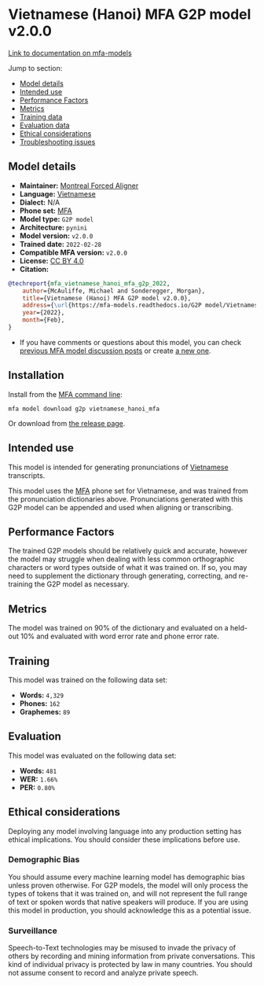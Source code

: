 
# Vietnamese (Hanoi) MFA G2P model v2.0.0

[Link to documentation on mfa-models](https://mfa-models.readthedocs.io/en/main/g2p/vietnamese_hanoi_mfa.html)

Jump to section:

- [Model details](#model-details)
- [Intended use](#intended-use)
- [Performance Factors](#performance-factors)
- [Metrics](#metrics)
- [Training data](#training-data)
- [Evaluation data](#evaluation-data)
- [Ethical considerations](#ethical-considerations)
- [Troubleshooting issues](#troubleshooting-issues)

## Model details

- **Maintainer:** [Montreal Forced Aligner](https://montreal-forced-aligner.readthedocs.io/)
- **Language:** [Vietnamese](https://en.wikipedia.org/wiki/Vietnamese_language)
- **Dialect:** N/A
- **Phone set:** [MFA](https://mfa-models.readthedocs.io/en/refactor/mfa_phone_set.html#vietnamese)
- **Model type:** `G2P model`
- **Architecture:** `pynini`
- **Model version:** `v2.0.0`
- **Trained date:** `2022-02-28`
- **Compatible MFA version:** `v2.0.0`
- **License:** [CC BY 4.0](https://github.com/MontrealCorpusTools/mfa-models/tree/main/g2p/vietnamese/hanoi_mfa/v2.0.0/LICENSE)
- **Citation:**

```bibtex
@techreport{mfa_vietnamese_hanoi_mfa_g2p_2022,
	author={McAuliffe, Michael and Sonderegger, Morgan},
	title={Vietnamese (Hanoi) MFA G2P model v2.0.0},
	address={\url{https://mfa-models.readthedocs.io/G2P model/Vietnamese/Vietnamese (Hanoi) MFA G2P model v2_0_0.html}},
	year={2022},
	month={Feb},
}
```

- If you have comments or questions about this model, you can check [previous MFA model discussion posts](https://github.com/MontrealCorpusTools/mfa-models/discussions?discussions_q=Vietnamese+Hanoi+MFA+G2P+model+v2.0.0) or create [a new one](https://github.com/MontrealCorpusTools/mfa-models/discussions/new).

## Installation

Install from the [MFA command line](https://montreal-forced-aligner.readthedocs.io/en/latest/user_guide/models/index.html):

```
mfa model download g2p vietnamese_hanoi_mfa
```

Or download from [the release page](https://github.com/MontrealCorpusTools/mfa-models/releases/tag/g2p-vietnamese_hanoi_mfa-v2.0.0).

## Intended use

This model is intended for generating pronunciations of [Vietnamese](https://en.wikipedia.org/wiki/Vietnamese_language) transcripts.

This model uses the [MFA](https://mfa-models.readthedocs.io/en/refactor/mfa_phone_set.html#vietnamese) phone set for Vietnamese, and was trained from the pronunciation dictionaries above. Pronunciations generated with this G2P model can be appended and used when aligning or transcribing.

## Performance Factors

The trained G2P models should be relatively quick and accurate, however the model may struggle when dealing with less common orthographic characters or word types outside of what it was trained on. If so, you may need to supplement the dictionary through generating, correcting, and re-training the G2P model as necessary.

## Metrics

The model was trained on 90% of the dictionary and evaluated on a held-out 10% and evaluated with word error rate and phone error rate.

## Training

This model was trained on the following data set:


* **Words:** `4,329`
* **Phones:** `162`
* **Graphemes:** `89`

## Evaluation

This model was evaluated on the following data set:


* **Words:** `481`
* **WER:** `1.66%`
* **PER:** `0.80%`

## Ethical considerations

Deploying any model involving language into any production setting has ethical implications. You should consider these implications before use.

### Demographic Bias

You should assume every machine learning model has demographic bias unless proven otherwise. For G2P models, the model will only process the types of tokens that it was trained on, and will not represent the full range of text or spoken words that native speakers will produce. If you are using this model in production, you should acknowledge this as a potential issue.

### Surveillance

Speech-to-Text technologies may be misused to invade the privacy of others by recording and mining information from private conversations. This kind of individual privacy is protected by law in many countries. You should not assume consent to record and analyze private speech.
